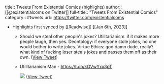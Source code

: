 title:: Tweets From Existential Comics (highlights)
author:: [[@existentialcoms on Twitter]]
full-title:: "Tweets From Existential Comics"
category:: #tweets
url:: https://twitter.com/existentialcoms

- Highlights first synced by [[Readwise]] [[Jan 6th, 2023]]
	- Should we steal other people's jokes?
	  Utilitarianism: if it makes more people laugh, then yes.
	  Deontology: if everyone stole jokes, no one would bother to write jokes.
	  Virtue Ethics: god damn dude, really? what kind of fucking loser steals jokes and passes them off as their own. ([View Tweet](https://twitter.com/existentialcoms/status/1215727189653508096))
	- Utilitarianism Man -
	  https://t.co/kOVwYxo3pT 
	  
	  ![](https://pbs.twimg.com/media/FHjw2svVkAMArr1.jpg) ([View Tweet](https://twitter.com/existentialcoms/status/1475193716138594304))